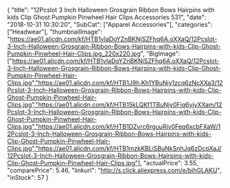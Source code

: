 {
	"title": "12Pcslot 3 Inch Halloween Grosgrain Ribbon Bows Hairpins with kids Clip Ghost Pumpkin Pinwheel Hair Clips Accessories 531",
	"date": "2018-10-31 10:30:20",
	"SubCat": ["Apparel Accessories"],
	"categories": ["Headwear"],
	"thumbnailImage": "https://ae01.alicdn.com/kf/HTB1vIaDoYZnBKNjSZFhq6A.oXXaQ/12Pcslot-3-Inch-Halloween-Grosgrain-Ribbon-Bows-Hairpins-with-kids-Clip-Ghost-Pumpkin-Pinwheel-Hair-Clips.jpg_220x220.jpg",
	"BigImage": ["https://ae01.alicdn.com/kf/HTB1vIaDoYZnBKNjSZFhq6A.oXXaQ/12Pcslot-3-Inch-Halloween-Grosgrain-Ribbon-Bows-Hairpins-with-kids-Clip-Ghost-Pumpkin-Pinwheel-Hair-Clips.jpg","https://ae01.alicdn.com/kf/HTB1J9h.Kh1YBuNjy1zcq6zNcXXa3/12Pcslot-3-Inch-Halloween-Grosgrain-Ribbon-Bows-Hairpins-with-kids-Clip-Ghost-Pumpkin-Pinwheel-Hair-Clips.jpg","https://ae01.alicdn.com/kf/HTB15kLQKf1TBuNjy0Fjq6yjyXXam/12Pcslot-3-Inch-Halloween-Grosgrain-Ribbon-Bows-Hairpins-with-kids-Clip-Ghost-Pumpkin-Pinwheel-Hair-Clips.jpg","https://ae01.alicdn.com/kf/HTB1DZvrc6rguuRjy0Feq6xcbFXaW/12Pcslot-3-Inch-Halloween-Grosgrain-Ribbon-Bows-Hairpins-with-kids-Clip-Ghost-Pumpkin-Pinwheel-Hair-Clips.jpg","https://ae01.alicdn.com/kf/HTB1mzkKBLiSBuNkSnhJq6zDcpXaJ/12Pcslot-3-Inch-Halloween-Grosgrain-Ribbon-Bows-Hairpins-with-kids-Clip-Ghost-Pumpkin-Pinwheel-Hair-Clips.jpg"],
	"actualPrice": 3.55,
	"comparePrice": 5.46,
	"linkurl": "http://s.click.aliexpress.com/e/bihGLAKU",
	"inStock": 57
}
